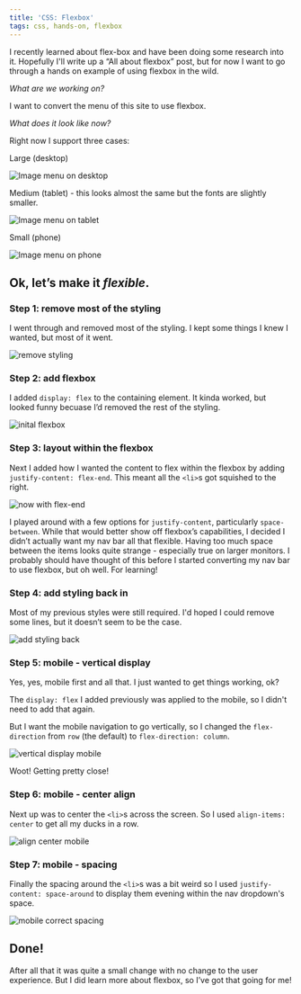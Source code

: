 ```yaml
---
title: 'CSS: Flexbox'
tags: css, hands-on, flexbox
---
```


I recently learned about flex-box and have been doing some research into it. Hopefully I'll write up a “All about flexbox” post, but for now I want to go through a hands on example of using flexbox in the wild.

*What are we working on?*

I want to convert the menu of this site to use flexbox.

*What does it look like now?*

Right now I support three cases:

Large (desktop)

![Image menu on desktop](/images/blog/css-flexbox/current-menu-large.png)

Medium (tablet) - this looks almost the same but the fonts are slightly smaller.

![Image menu on tablet](/images/blog/css-flexbox/current-menu-medium.png)

Small (phone)

![Image menu on phone](/images/blog/css-flexbox/current-menu-small.png)

## Ok, let’s make it *flexible*.

### Step 1: remove most of the styling

I went through and removed most of the styling. I kept some things I knew I wanted, but most of it went.

![remove styling](/images/blog/css-flexbox/remove-styling.png)

### Step 2: add flexbox

I added `display: flex` to the containing element. It kinda worked, but looked funny becuase I’d removed the rest of the styling.

![inital flexbox](/images/blog/css-flexbox/inital-flexbox.png)

### Step 3: layout within the flexbox

Next I added how I wanted the content to flex within the flexbox by adding `justify-content: flex-end`. This meant all the `<li>`s got squished to the right.

![now with flex-end](/images/blog/css-flexbox/flex-end.png)

I played around with a few options for `justify-content`, particularly `space-between`. While that would better show off flexbox’s capabilities, I decided I didn’t actually want my nav bar all that flexible. Having too much space between the items looks quite strange - especially true on larger monitors. I probably should have thought of this before I started converting my nav bar to use flexbox, but oh well. For learning!

### Step 4: add styling back in

Most of my previous styles were still required. I'd hoped I could remove some lines, but it doesn’t seem to be the case.

![add styling back](/images/blog/css-flexbox/add-styling-back.png)

### Step 5: mobile - vertical display

Yes, yes, mobile first and all that. I just wanted to get things working, ok?

The `display: flex` I added previously was applied to the mobile, so I didn't need to add that again.

But I want the mobile navigation to go vertically, so I changed the `flex-direction` from `row` (the default) to `flex-direction: column`.

![vertical display mobile](/images/blog/css-flexbox/vertical-display-mobile.png)

Woot! Getting pretty close!

### Step 6: mobile - center align

Next up was to center the `<li>`s across the screen. So I used `align-items: center` to get all my ducks in a row.

![align center mobile](/images/blog/css-flexbox/align-center-mobile.png)

### Step 7: mobile - spacing

Finally the spacing around the `<li>`s was a bit weird so I used `justify-content: space-around` to display them evening within the nav dropdown's space.

![mobile correct spacing](/images/blog/css-flexbox/mobile-correct-spacing.png)

## Done!

After all that it was quite a small change with no change to the user experience. But I did learn more about flexbox, so I’ve got that going for me!






